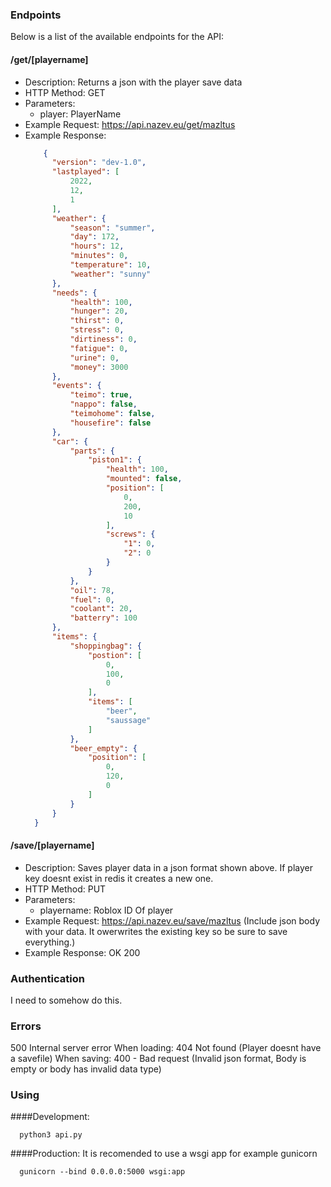 ### Endpoints

Below is a list of the available endpoints for the API:

#### /get/[playername]
- Description: Returns a json with the player save data
- HTTP Method: GET
- Parameters:
  - player: PlayerName
- Example Request: https://api.nazev.eu/get/mazltus
- Example Response: 
  ```json
      {
        "version": "dev-1.0",
        "lastplayed": [
            2022,
            12,
            1
        ],
        "weather": {
            "season": "summer",
            "day": 172,
            "hours": 12,
            "minutes": 0,
            "temperature": 10,
            "weather": "sunny"
        },
        "needs": {
            "health": 100,
            "hunger": 20,
            "thirst": 0,
            "stress": 0,
            "dirtiness": 0,
            "fatigue": 0,
            "urine": 0,
            "money": 3000
        },
        "events": {
            "teimo": true,
            "nappo": false,
            "teimohome": false,
            "housefire": false
        },
        "car": {
            "parts": {
                "piston1": {
                    "health": 100,
                    "mounted": false,
                    "position": [
                        0,
                        200,
                        10
                    ],
                    "screws": {
                        "1": 0,
                        "2": 0
                    }
                }
            },
            "oil": 78,
            "fuel": 0,
            "coolant": 20,
            "batterry": 100
        },
        "items": {
            "shoppingbag": {
                "postion": [
                    0,
                    100,
                    0
                ],
                "items": [
                    "beer",
                    "saussage"
                ]
            },
            "beer_empty": {
                "position": [
                    0,
                    120,
                    0
                ]
            }
        }
    }
  ```


#### /save/[playername]
- Description: Saves player data in a json format shown above. If player key doesnt exist in redis it creates a new one.
- HTTP Method: PUT
- Parameters:
  - playername: Roblox ID Of player
- Example Request: https://api.nazev.eu/save/mazltus (Include json body with your data. It owerwrites the existing key so be sure to save everything.)
- Example Response: OK 200

### Authentication

I need to somehow do this.

### Errors

500 Internal server error
When loading: 404 Not found (Player doesnt have a savefile)
When saving: 400 - Bad request (Invalid json format, Body is empty or body has invalid data type)

### Using
####Development:
```
  python3 api.py
```

####Production:
It is recomended to use a wsgi app for example gunicorn
```
  gunicorn --bind 0.0.0.0:5000 wsgi:app
```
